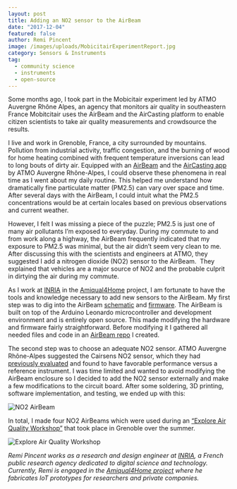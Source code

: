 ```yaml
---
layout: post
title: Adding an NO2 sensor to the AirBeam
date: "2017-12-04"
featured: false
author: Remi Pincent
image: /images/uploads/MobicitairExperimentReport.jpg
category: Sensors & Instruments
tag:
  - community science
  - instruments
  - open-source
---
```


<p>Some months ago, I took part in the Mobicitair experiment led by ATMO Auvergne Rhône Alpes, an agency that monitors air quality in southeastern France Mobitcitair uses the AirBeam and the AirCasting platform to enable citizen scientists to take air quality measurements and crowdsource the results.</p>

<p>I live and work in Grenoble, France, a city surrounded by mountains. Pollution from industrial activity, traffic congestion, and the burning of wood for home heating combined with frequent temperature inversions can lead to long bouts of dirty air. Equipped with an <a href="https://www.habitatmap.org/airbeam" target="_blank">AirBeam</a> and the <a href="https://play.google.com/store/apps/details?id=pl.llp.aircasting&amp;hl=en" target="_blank">AirCasting app</a> by ATMO Auvergne Rhône-Alpes, I could observe these phenomena in real time as I went about my daily routine. This helped me understand how dramatically fine particulate matter (PM2.5) can vary over space and time. After several days with the AirBeam, I could intuit what the PM2.5 concentrations would be at certain locales based on previous observations and current weather.</p>
<p>However, I felt I was missing a piece of the puzzle; PM2.5 is just one of many air pollutants I’m exposed to everyday. During my commute to and from work along a highway, the AirBeam frequently indicated that my exposure to PM2.5 was minimal, but the air didn’t seem very clean to me. After discussing this with the scientists and engineers at ATMO, they suggested I add a nitrogen dioxide (NO2) sensor to the AirBeam.  They explained that vehicles are a major source of NO2 and the probable culprit in dirtying the air during my commute.</p>
<p>As I work at <a href="https://www.inria.fr/" target="_blank">INRIA</a> in the <a href="http://amiqual4home.inria.fr/home/" target="_blank">Amiqual4Home</a> project, I am fortunate to have the tools and knowledge necessary to add new sensors to the AirBeam. My first step was to dig into the AirBeam <a href="https://github.com/cloudformdesign/Airbeam" target="_blank">schematic</a> and <a href="https://github.com/HabitatMap/AirCastingAndroidClient/blob/master/arduino/aircasting/AirBeamFirmware_11_14_15" target="_blank">firmware</a>. The AirBeam is built on top of the Arduino Leonardo microcontroller and development environment and is entirely open source. This made modifying the hardware and firmware fairly straightforward. Before modifying it I gathered all needed files and code in an <a href="https://github.com/Lahorde/airbeam/tree/AirBeam_CairsensN02" target="_blank">AirBeam repo</a> I created.</p>
<p>The second step was to choose an adequate NO2 sensor. ATMO Auvergne Rhône-Alpes suggested the Cairsens NO2 sensor, which they had <a href="http://www.mdpi.com/2504-3900/1/4/473/pdf" target="_blank">previously evaluated</a> and found to have favorable performance versus a reference instrument. I was time limited and wanted to avoid modifying the AirBeam enclosure so I decided to add the NO2 sensor externally and make a few modifications to the circuit board. After some soldering, 3D printing, software implementation, and testing, we ended up with this:</p>

![NO2 AirBeam](/images/uploads/NO2AirBeam.jpg)

<p>In total, I made four NO2 AirBeams which were used during an <a href="https://www.flickr.com/photos/la-peniche/sets/72157689561120795/" target="_blank">“Explore Air Quality Workshop”</a> that took place in Grenoble over the summer.</p>

![Explore Air Quality Workshop](/images/uploads/ExploreAirQualityWorkshop.jpg)

<p><em>Remi Pincent works as a research and design engineer at </em><a href="https://www.inria.fr/" target="_blank"><em>INRIA</em></a><em>, a French public research agency dedicated to digital science and technology. Currently, Remi is engaged in the <a href="https://amiqual4home.inria.fr/" target="_blank"><span style="text-decoration: underline;">Amiqual4Home project</span></a> where he fabricates IoT prototypes for researchers and private companies.</em></p>

